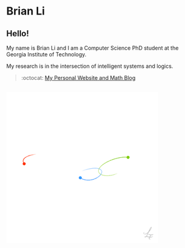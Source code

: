 # Brian Li

## Hello!

My name is Brian Li and I am a Computer Science PhD student at the Georgia Institute of Technology.

My research is in the intersection of intelligent systems and logics.

> :octocat: [My Personal Website and Math Blog](https://404briannotfound.tech/)

![image](https://github.com/BrianLi009/BrianLi009/blob/master/three.gif)
---
